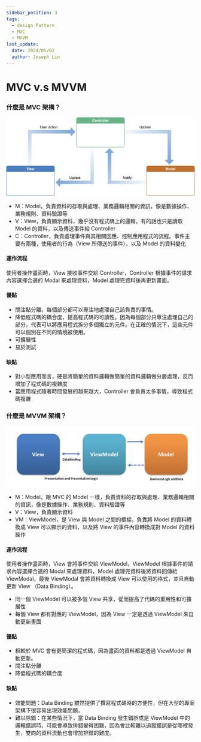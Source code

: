 ```yaml
---
sidebar_position: 3
tags:
  - design Pattern
  - MVC
  - MVVM
last_update:
  date: 2024/05/02
  author: Joseph Lin
---
```


# MVC v.s MVVM

### 什麼是 MVC 架構？

![MVC架構圖](./images/image-mvc.png)

- M：Model，負責資料的存取與處理、業務邏輯相關的資訊，像是數據操作、業務規則、資料驗證等
- V：View，負責顯示資料，幾乎沒有程式碼上的邏輯，有的話也只是讀取 Model 的資料，以及傳送事件給 Controller
- C：Controller，負責處理事件與其相關回應、控制應用程式的流程。事件主要有兩種，使用者的行為（View 所傳送的事件），以及 Model 的資料變化

#### 運作流程

使用者操作畫面時，View 接收事件交給 Controller，Controller 根據事件的請求內容選擇合適的 Modal 來處理資料，Model 處理完資料後再更新畫面。

#### 優點

- 關注點分離，每個部分都可以專注地處理自己該負責的事情。
- 降低程式碼的耦合度，提高程式碼的可讀性。因為每個部分只專注處理自己的部分，代表可以將應用程式拆分多個獨立的元件。在正確的情況下，這些元件可以個別在不同的情境被使用。
- 可擴展性
- 易於測試

#### 缺點

- 對小型應用而言，硬是將簡單的資料邏輯做簡單的資料邏輯做分層處理，反而增加了程式碼的複雜度
- 當應用程式隨著時間發展的越來越大，Controller 會負責太多事情，導致程式碼複雜

### 什麼是 MVVM 架構？

![MVVM架構圖](./images/image-mvvm.png)

- M：Model，跟 MVC 的 Model 一樣，負責資料的存取與處理、業務邏輯相關的資訊，像是數據操作、業務規則、資料驗證等
- V：View，負責顯示資料
- VM：ViewModel，是 View 與 Model 之間的橋樑，負責將 Model 的資料轉換成 View 可以顯示的資料，以及將 View 的事件內容轉換成對 Model 的資料操作

#### 運作流程

使用者操作畫面時，View 會將事件交給 ViewModel，ViewModel 根據事件的請求內容選擇合適的 Modal 來處理資料，Model 處理完資料後將資料回傳給 ViewModal，最後 ViewModal 會將資料轉換成 View 可以使用的格式，並且自動更新 View （Data Binding）。

- 同一個 ViewModel 可以被多個 View 共享，從而提高了代碼的重用性和可擴展性
- 每個 View 都有對應的 ViewModel，因為 View 一定是透過 ViewModel 來自動更新畫面

#### 優點

- 相較於 MVC 會有更簡潔的程式碼，因為畫面的資料都是透過 ViewModel 自動更新。
- 關注點分離
- 降低程式碼的耦合度

#### 缺點

- 效能問題：Data Binding 雖然提供了撰寫程式碼時的方便性，但在大型的專案架構下很容易出現效能問題。
- 難以除錯：在某些情況下，當 Data Binding 發生錯誤或是 ViewModel 中的邏輯錯誤時，可能會導致排錯變得困難，因為會比較難以追蹤錯誤是從哪裡發生，雙向的資料流動也會增加排錯的難度。